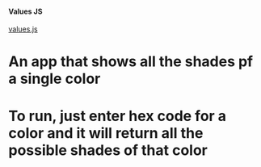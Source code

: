 #### Values JS

[values.js](https://github.com/noeldelgado/values.js)

# An app that shows all the shades pf a single color

# To run, just enter hex code for a color and it will return all the possible shades of that color
